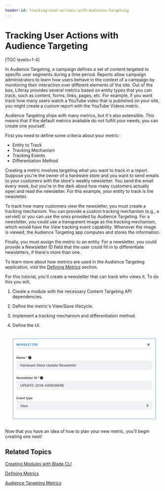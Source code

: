 ```yaml
---
header-id: tracking-user-actions-with-audience-targeting
---
```


# Tracking User Actions with Audience Targeting

[TOC levels=1-4]

In Audience Targeting, a campaign defines a set of content targeted to specific 
user segments during a time period. Reports allow campaign administrators to 
learn how users behave in the context of a campaign by monitoring their 
interaction over different elements of the site. Out of the box, Liferay 
provides several metrics based on entity types that you can track, such as 
content, forms, links, pages, etc. For example, if you want track how many users
watch a YouTube video that is published on your site, you might create a custom
report with the YouTube Videos metric.

Audience Targeting ships with many metrics, but it's also extensible. This 
means that if the default metrics available do not fulfill your needs, you can 
create one yourself.

First you need to define some criteria about your metric:

- Entity to Track
- Tracking Mechanism
- Tracking Events
- Differentiation Method

Creating a metric involves targeting what you want to track in a report. Suppose
you're the owner of a hardware store and you want to send emails to your
customers with the store's weekly newsletter. You send the email every week, but
you're in the dark about how many customers actually open and read the
newsletter. For this example, your entity to track is the newsletter.

To track how many customers view the newsletter, you must create a tracking
mechanism. You can provide a custom tracking mechanism (e.g., a servlet) or you
can use the ones provided by Audience Targeting. For a newsletter, you could
use a transparent image as the tracking mechanism, which would have the *View*
tracking event capability. Whenever the image is viewed, the Audience Targeting
app computes and stores the information.

Finally, you must assign the metric to an entity. For a newsletter, you could
provide a Newsletter ID field that the user could fill in to differentiate
newsletters, if there's more than one.

To learn more about how metrics are used in the Audience Targeting application,
visit the
[Defining Metrics](https://dev.liferay.com/discover/portal/-/knowledge_base/7-1/managing-campaigns#defining-metrics)
section.

For this tutorial, you'll create a newsletter that can track who views it. To do
this you will,

1.  Create a module with the necessary Content Targeting API dependencies.

2.  Define the metric's View/Save lifecycle.

3.  Implement a tracking mechanism and differentiation method.

4.  Define the UI.

![Figure 1: The sample Newsletter metric requires the newsletter name, ID, and event type.](../../../images-dxp/metric-template.png)

Now that you have an idea of how to plan your new metric, you'll begin
creating one next!

## Related Topics

[Creating Modules with Blade CLI](/docs/7-1/tutorials/-/knowledge_base/t/creating-modules-with-blade-cli)

[Defining Metrics](/docs/7-1/user/-/knowledge_base/u/managing-campaigns#defining-metrics)

[Audience Targeting Metrics](/docs/7-1/user/-/knowledge_base/u/audience-targeting-metrics)
